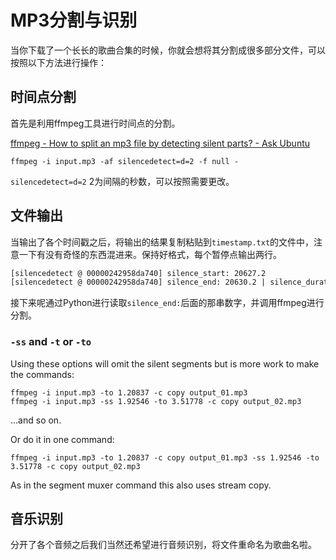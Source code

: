 # MP3分割与识别

当你下载了一个长长的歌曲合集的时候，你就会想将其分割成很多部分文件，可以按照以下方法进行操作：

## 时间点分割

首先是利用ffmpeg工具进行时间点的分割。

[ffmpeg - How to split an mp3 file by detecting silent parts? - Ask Ubuntu](https://askubuntu.com/questions/1264779/how-to-split-an-mp3-file-by-detecting-silent-parts)

```
ffmpeg -i input.mp3 -af silencedetect=d=2 -f null -
```

`silencedetect=d=2` 2为间隔的秒数，可以按照需要更改。



## 文件输出

当输出了各个时间戳之后，将输出的结果复制粘贴到`timestamp.txt`的文件中，注意一下有没有奇怪的东西混进来。保持好格式，每个暂停点输出两行。

```txt
[silencedetect @ 00000242958da740] silence_start: 20627.2
[silencedetect @ 00000242958da740] silence_end: 20630.2 | silence_duration: 3.01819
```

接下来呢通过Python进行读取`silence_end:`后面的那串数字，并调用ffmpeg进行分割。



### `-ss` and `-t` or `-to`

Using these options will omit the silent segments but is more work to make the commands:

```
ffmpeg -i input.mp3 -to 1.20837 -c copy output_01.mp3
ffmpeg -i input.mp3 -ss 1.92546 -to 3.51778 -c copy output_02.mp3
```

…and so on.

Or do it in one command:

```
ffmpeg -i input.mp3 -to 1.20837 -c copy output_01.mp3 -ss 1.92546 -to 3.51778 -c copy output_02.mp3
```

As in the segment muxer command this also uses stream copy.



## 音乐识别

分开了各个音频之后我们当然还希望进行音频识别，将文件重命名为歌曲名啦。

